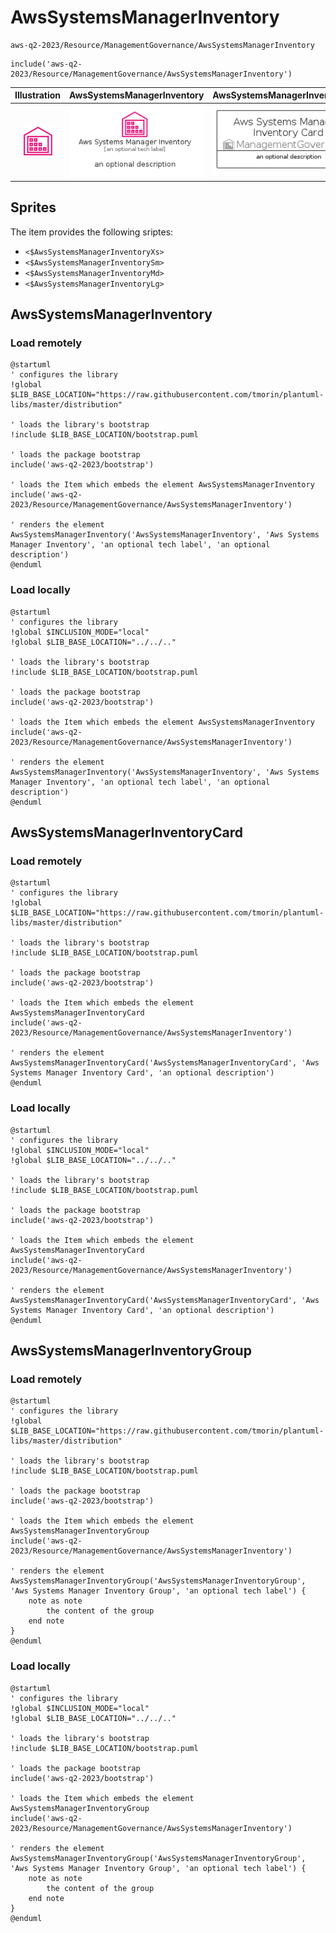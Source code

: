 # AwsSystemsManagerInventory


```text
aws-q2-2023/Resource/ManagementGovernance/AwsSystemsManagerInventory
```

```text
include('aws-q2-2023/Resource/ManagementGovernance/AwsSystemsManagerInventory')
```



| Illustration | AwsSystemsManagerInventory | AwsSystemsManagerInventoryCard | AwsSystemsManagerInventoryGroup |
| :---: | :---: | :---: | :---: |
| ![illustration for Illustration](../../../aws-q2-2023/Resource/ManagementGovernance/AwsSystemsManagerInventory.png) | ![illustration for AwsSystemsManagerInventory](../../../aws-q2-2023/Resource/ManagementGovernance/AwsSystemsManagerInventory.Local.png) | ![illustration for AwsSystemsManagerInventoryCard](../../../aws-q2-2023/Resource/ManagementGovernance/AwsSystemsManagerInventoryCard.Local.png) | ![illustration for AwsSystemsManagerInventoryGroup](../../../aws-q2-2023/Resource/ManagementGovernance/AwsSystemsManagerInventoryGroup.Local.png) |



## Sprites
The item provides the following sriptes:

- `<$AwsSystemsManagerInventoryXs>`
- `<$AwsSystemsManagerInventorySm>`
- `<$AwsSystemsManagerInventoryMd>`
- `<$AwsSystemsManagerInventoryLg>`





## AwsSystemsManagerInventory

### Load remotely
```plantuml
@startuml
' configures the library
!global $LIB_BASE_LOCATION="https://raw.githubusercontent.com/tmorin/plantuml-libs/master/distribution"

' loads the library's bootstrap
!include $LIB_BASE_LOCATION/bootstrap.puml

' loads the package bootstrap
include('aws-q2-2023/bootstrap')

' loads the Item which embeds the element AwsSystemsManagerInventory
include('aws-q2-2023/Resource/ManagementGovernance/AwsSystemsManagerInventory')

' renders the element
AwsSystemsManagerInventory('AwsSystemsManagerInventory', 'Aws Systems Manager Inventory', 'an optional tech label', 'an optional description')
@enduml
```

### Load locally
```plantuml
@startuml
' configures the library
!global $INCLUSION_MODE="local"
!global $LIB_BASE_LOCATION="../../.."

' loads the library's bootstrap
!include $LIB_BASE_LOCATION/bootstrap.puml

' loads the package bootstrap
include('aws-q2-2023/bootstrap')

' loads the Item which embeds the element AwsSystemsManagerInventory
include('aws-q2-2023/Resource/ManagementGovernance/AwsSystemsManagerInventory')

' renders the element
AwsSystemsManagerInventory('AwsSystemsManagerInventory', 'Aws Systems Manager Inventory', 'an optional tech label', 'an optional description')
@enduml
```

## AwsSystemsManagerInventoryCard

### Load remotely
```plantuml
@startuml
' configures the library
!global $LIB_BASE_LOCATION="https://raw.githubusercontent.com/tmorin/plantuml-libs/master/distribution"

' loads the library's bootstrap
!include $LIB_BASE_LOCATION/bootstrap.puml

' loads the package bootstrap
include('aws-q2-2023/bootstrap')

' loads the Item which embeds the element AwsSystemsManagerInventoryCard
include('aws-q2-2023/Resource/ManagementGovernance/AwsSystemsManagerInventory')

' renders the element
AwsSystemsManagerInventoryCard('AwsSystemsManagerInventoryCard', 'Aws Systems Manager Inventory Card', 'an optional description')
@enduml
```

### Load locally
```plantuml
@startuml
' configures the library
!global $INCLUSION_MODE="local"
!global $LIB_BASE_LOCATION="../../.."

' loads the library's bootstrap
!include $LIB_BASE_LOCATION/bootstrap.puml

' loads the package bootstrap
include('aws-q2-2023/bootstrap')

' loads the Item which embeds the element AwsSystemsManagerInventoryCard
include('aws-q2-2023/Resource/ManagementGovernance/AwsSystemsManagerInventory')

' renders the element
AwsSystemsManagerInventoryCard('AwsSystemsManagerInventoryCard', 'Aws Systems Manager Inventory Card', 'an optional description')
@enduml
```

## AwsSystemsManagerInventoryGroup

### Load remotely
```plantuml
@startuml
' configures the library
!global $LIB_BASE_LOCATION="https://raw.githubusercontent.com/tmorin/plantuml-libs/master/distribution"

' loads the library's bootstrap
!include $LIB_BASE_LOCATION/bootstrap.puml

' loads the package bootstrap
include('aws-q2-2023/bootstrap')

' loads the Item which embeds the element AwsSystemsManagerInventoryGroup
include('aws-q2-2023/Resource/ManagementGovernance/AwsSystemsManagerInventory')

' renders the element
AwsSystemsManagerInventoryGroup('AwsSystemsManagerInventoryGroup', 'Aws Systems Manager Inventory Group', 'an optional tech label') {
    note as note
        the content of the group
    end note
}
@enduml
```

### Load locally
```plantuml
@startuml
' configures the library
!global $INCLUSION_MODE="local"
!global $LIB_BASE_LOCATION="../../.."

' loads the library's bootstrap
!include $LIB_BASE_LOCATION/bootstrap.puml

' loads the package bootstrap
include('aws-q2-2023/bootstrap')

' loads the Item which embeds the element AwsSystemsManagerInventoryGroup
include('aws-q2-2023/Resource/ManagementGovernance/AwsSystemsManagerInventory')

' renders the element
AwsSystemsManagerInventoryGroup('AwsSystemsManagerInventoryGroup', 'Aws Systems Manager Inventory Group', 'an optional tech label') {
    note as note
        the content of the group
    end note
}
@enduml
```

